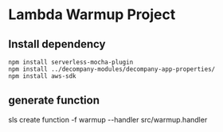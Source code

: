 # Lambda Warmup Project

## Install dependency

```shell
npm install serverless-mocha-plugin
npm install ../decompany-modules/decompany-app-properties/
npm install aws-sdk
```

## generate function

sls create function -f warmup --handler src/warmup.handler